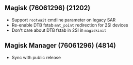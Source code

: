 ## Magisk (76061296) (21202)
- Support `rootwait` cmdline parameter on legacy SAR
- Re-enable DTB fstab `mnt_point` redirection for 2SI devices
- Don't care about DTB fstab in 2SI in `magiskinit`

## Magisk Manager (76061296) (4814)
- Sync with public release
